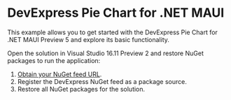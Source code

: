 # DevExpress Pie Chart for .NET MAUI

This example allows you to get started with the DevExpress Pie Chart for .NET MAUI Preview 5 and explore its basic functionality.  

Open the solution in Visual Studio 16.11 Preview 2 and restore NuGet packages to run the application:

1. [Obtain your NuGet feed URL](http://docs.devexpress.com/GeneralInformation/116042/installation/install-devexpress-controls-using-nuget-packages/obtain-your-nuget-feed-url).
2. Register the DevExpress NuGet feed as a package source.
3. Restore all NuGet packages for the solution.